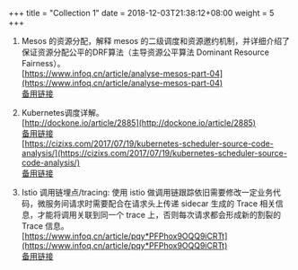 +++
title = "Collection 1"
date =  2018-12-03T21:38:12+08:00
weight = 5
+++

1. Mesos 的资源分配，解释 mesos 的二级调度和资源邀约机制，并详细介绍了保证资源分配公平的DRF算法（主导资源公平算法 Dominant Resource Fairness）。    
   [https://www.infoq.cn/article/analyse-mesos-part-04](https://www.infoq.cn/article/analyse-mesos-part-04)    
   [备用链接](https://www.evernote.com/shard/s499/sh/95931a50-240d-4cc7-b36f-2772ea2768c3/be811e866f8889c89ce3a3d6068eefd1)

2. Kubernetes调度详解。    
   [http://dockone.io/article/2885](http://dockone.io/article/2885)    
   [备用链接](https://www.evernote.com/shard/s499/u/0/sh/957a3a11-392c-4926-9095-86836c1e5a7e/432392ceb4a9fd2edc29d2fb9979844f)    
   [https://cizixs.com/2017/07/19/kubernetes-scheduler-source-code-analysis/](https://cizixs.com/2017/07/19/kubernetes-scheduler-source-code-analysis/)    
   [备用链接](https://www.evernote.com/shard/s499/u/0/sh/a57220f3-0c6b-4dde-939d-19543406068d/f2e867a6cf257d1b0062b6364996c738)    

3. Istio 调用链埋点/tracing: 使用 istio 做调用链跟踪依旧需要修改一定业务代码，微服务间请求时需要配合在请求头上传递 sidecar 生成的 Trace 相关信息，才能将调用关联到同一个 trace 上，否则每次请求都会形成新的割裂的 Trace 信息。    
   [https://www.infoq.cn/article/pqy*PFPhox9OQQ9iCRTt](https://www.infoq.cn/article/pqy*PFPhox9OQQ9iCRTt)    
   [备用链接](https://www.evernote.com/shard/s499/u/0/sh/7c3489c5-b2ad-4e6d-8f6f-0013c8a5b06f/19b490c8227798d709c766c174ed686c)
